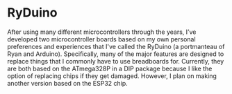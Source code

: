 # RyDuino
After using many different microcontrollers through the years, I’ve developed two microcontroller boards based on my own personal preferences and experiences that I've called the RyDuino (a portmanteau of Ryan and Arduino). Specifically, many of the major features are designed to replace things that I commonly have to use breadboards for. Currently, they are both based on the ATmega328P in a DIP package because I like the option of replacing chips if they get damaged. However, I plan on making another version based on the ESP32 chip.
